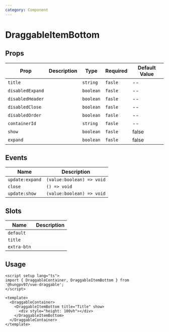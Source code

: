 ```yaml
---
category: Component
---
```


# DraggableItemBottom

<FunctionInfo fn="DraggableItemBottom" />

## Props

| Prop             | Description | Type      | Required | Default Value |
| ---------------- | ----------- | --------- | -------- | ------------- |
| `title`          |             | `string`  | `fasle`  | --            |
| `disabledExpand` |             | `boolean` | `fasle`  | --            |
| `disabledHeader` |             | `boolean` | `fasle`  | --            |
| `disabledClose`  |             | `boolean` | `fasle`  | --            |
| `disabledOrder`  |             | `boolean` | `fasle`  | --            |
| `containerId`    |             | `string`  | `fasle`  | --            |
| `show`           |             | `boolean` | `fasle`  | false         |
| `expand`         |             | `boolean` | `fasle`  | false         |

## Events

| Name            | Description               |
| --------------- | ------------------------- |
| `update:expand` | `(value:boolean) => void` |
| `close`         | `() => void`              |
| `update:show`   | `(value:boolean) => void` |

## Slots

| Name        | Description |
| ----------- | ----------- |
| `default`   |             |
| `title`     |             |
| `extra-btn` |             |

## Usage

```vue
<script setup lang="ts">
import { DraggableContainer, DraggableItemBottom } from '@hungpv97/vue-draggable';
</script>

<template>
  <DraggableContainer>
    <DraggableItemBottom title="Title" show>
      <div style="height: 100vh"></div>
    </DraggableItemBottom>
  </DraggableContainer>
</template>
```

